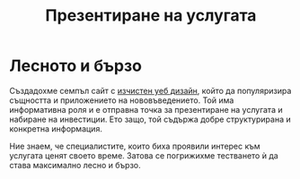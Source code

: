 ﻿---
layout: post
order: 7
rel: /about/whitebox/web-design
service: /services/web-design
project: /portfolio/whitebox
header: compact
display: subject cover
title: Презентиране на услугата
description: Създадохме семпъл сайт с изчистен уеб дизайн, който да популяризира същността и приложението на нововъведението.
summary: Създадохме семпъл сайт с изчистен уеб дизайн, който да популяризира същността и приложението на нововъведението. Той има информативна роля и е отправна точка за презентиране на услугата и набиране на инвестиции. Ето защо, той съдържа добре структурирана и конкретна информация. 
image: /business/whitebox/web.jpg
preview: /business/whitebox/web-preview.jpg
---
# Лесното и бързо
Създадохме семпъл сайт с [изчистен уеб дизайн](./../../маркетинг/уеб-дизайн.html), който да популяризира същността и приложението на нововъведението. Той има информативна роля и е отправна точка за презентиране на услугата и набиране на инвестиции. Ето защо, той съдържа добре структурирана и конкретна информация. 

Ние знаем, че специалистите, които биха проявили интерес към услугата ценят своето време. Затова се погрижихме тестването ѝ да става максимално лесно и бързо.